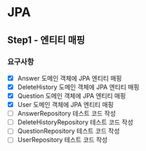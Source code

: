 # JPA
## Step1 - 엔티티 매핑
### 요구사항
- [x] Answer 도메인 객체에 JPA 엔티티 매핑
- [x] DeleteHistory 도메인 객체에 JPA 엔티티 매핑
- [x] Question 도메인 객체에 JPA 엔티티 매핑
- [x] User 도메인 객체에 JPA 엔티티 매핑
- [ ] AnswerRepository 테스트 코드 작성
- [ ] DeleteHistoryRepository 테스트 코드 작성
- [ ] QuestionRepository 테스트 코드 작성
- [ ] UserRepository 테스트 코드 작성
